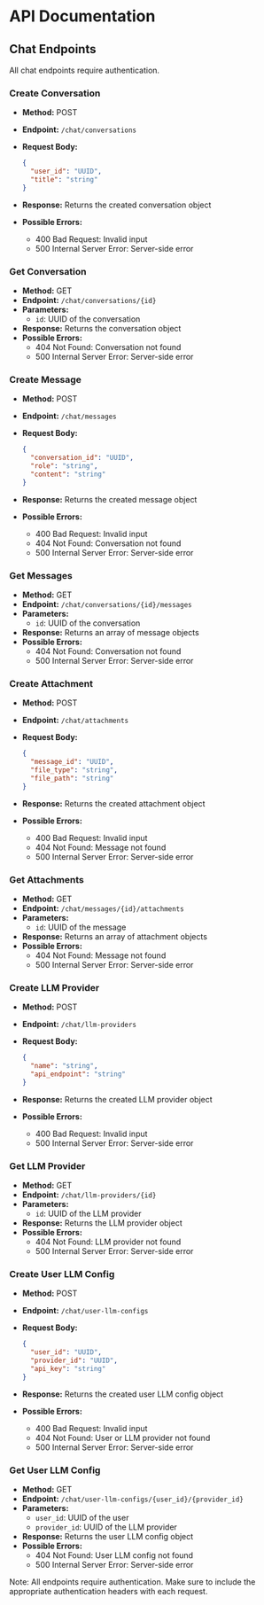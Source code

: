 # API Documentation

## Chat Endpoints

All chat endpoints require authentication.

### Create Conversation

- **Method:** POST
- **Endpoint:** `/chat/conversations`
- **Request Body:**

  ```json
  {
    "user_id": "UUID",
    "title": "string"
  }
  ```

- **Response:** Returns the created conversation object
- **Possible Errors:**
  - 400 Bad Request: Invalid input
  - 500 Internal Server Error: Server-side error

### Get Conversation

- **Method:** GET
- **Endpoint:** `/chat/conversations/{id}`
- **Parameters:**
  - `id`: UUID of the conversation
- **Response:** Returns the conversation object
- **Possible Errors:**
  - 404 Not Found: Conversation not found
  - 500 Internal Server Error: Server-side error

### Create Message

- **Method:** POST
- **Endpoint:** `/chat/messages`
- **Request Body:**

  ```json
  {
    "conversation_id": "UUID",
    "role": "string",
    "content": "string"
  }
  ```

- **Response:** Returns the created message object
- **Possible Errors:**
  - 400 Bad Request: Invalid input
  - 404 Not Found: Conversation not found
  - 500 Internal Server Error: Server-side error

### Get Messages

- **Method:** GET
- **Endpoint:** `/chat/conversations/{id}/messages`
- **Parameters:**
  - `id`: UUID of the conversation
- **Response:** Returns an array of message objects
- **Possible Errors:**
  - 404 Not Found: Conversation not found
  - 500 Internal Server Error: Server-side error

### Create Attachment

- **Method:** POST
- **Endpoint:** `/chat/attachments`
- **Request Body:**

  ```json
  {
    "message_id": "UUID",
    "file_type": "string",
    "file_path": "string"
  }
  ```

- **Response:** Returns the created attachment object
- **Possible Errors:**
  - 400 Bad Request: Invalid input
  - 404 Not Found: Message not found
  - 500 Internal Server Error: Server-side error

### Get Attachments

- **Method:** GET
- **Endpoint:** `/chat/messages/{id}/attachments`
- **Parameters:**
  - `id`: UUID of the message
- **Response:** Returns an array of attachment objects
- **Possible Errors:**
  - 404 Not Found: Message not found
  - 500 Internal Server Error: Server-side error

### Create LLM Provider

- **Method:** POST
- **Endpoint:** `/chat/llm-providers`
- **Request Body:**

  ```json
  {
    "name": "string",
    "api_endpoint": "string"
  }
  ```

- **Response:** Returns the created LLM provider object
- **Possible Errors:**
  - 400 Bad Request: Invalid input
  - 500 Internal Server Error: Server-side error

### Get LLM Provider

- **Method:** GET
- **Endpoint:** `/chat/llm-providers/{id}`
- **Parameters:**
  - `id`: UUID of the LLM provider
- **Response:** Returns the LLM provider object
- **Possible Errors:**
  - 404 Not Found: LLM provider not found
  - 500 Internal Server Error: Server-side error

### Create User LLM Config

- **Method:** POST
- **Endpoint:** `/chat/user-llm-configs`
- **Request Body:**

  ```json
  {
    "user_id": "UUID",
    "provider_id": "UUID",
    "api_key": "string"
  }
  ```

- **Response:** Returns the created user LLM config object
- **Possible Errors:**
  - 400 Bad Request: Invalid input
  - 404 Not Found: User or LLM provider not found
  - 500 Internal Server Error: Server-side error

### Get User LLM Config

- **Method:** GET
- **Endpoint:** `/chat/user-llm-configs/{user_id}/{provider_id}`
- **Parameters:**
  - `user_id`: UUID of the user
  - `provider_id`: UUID of the LLM provider
- **Response:** Returns the user LLM config object
- **Possible Errors:**
  - 404 Not Found: User LLM config not found
  - 500 Internal Server Error: Server-side error

Note: All endpoints require authentication. Make sure to include the appropriate authentication headers with each request.
